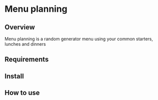 # Menu planning

## Overview
Menu planning is a random generator menu using your common starters, lunches and dinners

## Requirements

## Install

## How to use
